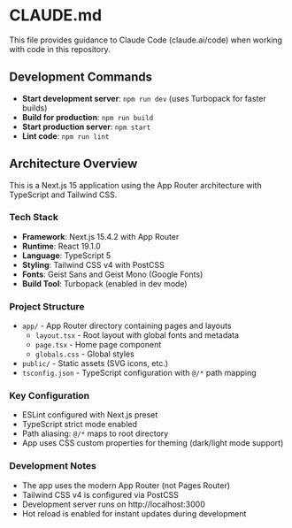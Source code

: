 # CLAUDE.md

This file provides guidance to Claude Code (claude.ai/code) when working with code in this repository.

## Development Commands

- **Start development server**: `npm run dev` (uses Turbopack for faster builds)
- **Build for production**: `npm run build`
- **Start production server**: `npm start`
- **Lint code**: `npm run lint`

## Architecture Overview

This is a Next.js 15 application using the App Router architecture with TypeScript and Tailwind CSS.

### Tech Stack
- **Framework**: Next.js 15.4.2 with App Router
- **Runtime**: React 19.1.0
- **Language**: TypeScript 5
- **Styling**: Tailwind CSS v4 with PostCSS
- **Fonts**: Geist Sans and Geist Mono (Google Fonts)
- **Build Tool**: Turbopack (enabled in dev mode)

### Project Structure
- `app/` - App Router directory containing pages and layouts
  - `layout.tsx` - Root layout with global fonts and metadata
  - `page.tsx` - Home page component
  - `globals.css` - Global styles
- `public/` - Static assets (SVG icons, etc.)
- `tsconfig.json` - TypeScript configuration with `@/*` path mapping

### Key Configuration
- ESLint configured with Next.js preset
- TypeScript strict mode enabled
- Path aliasing: `@/*` maps to root directory
- App uses CSS custom properties for theming (dark/light mode support)

### Development Notes
- The app uses the modern App Router (not Pages Router)
- Tailwind CSS v4 is configured via PostCSS
- Development server runs on http://localhost:3000
- Hot reload is enabled for instant updates during development